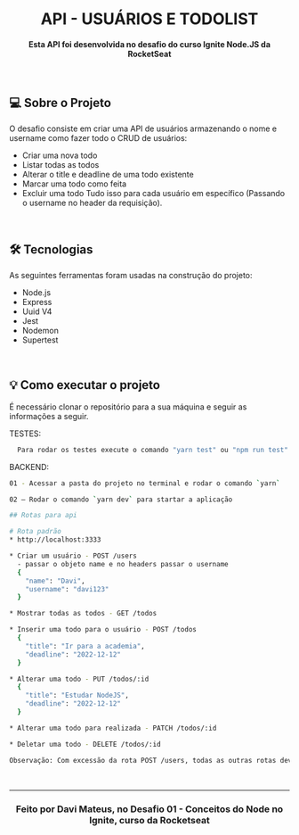 <h1 align="center">
  API - USUÁRIOS E TODOLIST
</h1>

<h4 align="center"> 
	Esta API foi desenvolvida no desafio do curso Ignite Node.JS da RocketSeat 
</h4>

<br>

## 💻 Sobre o Projeto

O desafio consiste em criar uma API de usuários armazenando o nome e username como fazer todo o CRUD de usuários:
  * Criar uma nova todo
  * Listar todas as todos
  * Alterar o title e deadline de uma todo existente
  * Marcar uma todo como feita
  * Excluir uma todo
Tudo isso para cada usuário em específico (Passando o username no header da requisição).

<br>

## 🛠 Tecnologias

As seguintes ferramentas foram usadas na construção do projeto:

- Node.js
- Express
- Uuid V4
- Jest
- Nodemon
- Supertest

<br>

## 💡 Como executar o projeto

É necessário clonar o repositório para a sua máquina e seguir as informações a seguir.

TESTES:

```bash
  Para rodar os testes execute o comando "yarn test" ou "npm run test"
```

BACKEND:

```bash
01 - Acessar a pasta do projeto no terminal e rodar o comando `yarn`

02 – Rodar o comando `yarn dev` para startar a aplicação

## Rotas para api

# Rota padrão
* http://localhost:3333

* Criar um usuário - POST /users
  - passar o objeto name e no headers passar o username
  {
	"name": "Davi",
	"username": "davi123"
  }

* Mostrar todas as todos - GET /todos

* Inserir uma todo para o usuário - POST /todos
  {
	"title": "Ir para a academia",
	"deadline": "2022-12-12"
  }

* Alterar uma todo - PUT /todos/:id
  {
	"title": "Estudar NodeJS",
	"deadline": "2022-12-12"
  }

* Alterar uma todo para realizada - PATCH /todos/:id

* Deletar uma todo - DELETE /todos/:id

Observação: Com excessão da rota POST /users, todas as outras rotas devem passar o username no header da requisição.
```

<br>

---

<h3 align="center"> Feito por Davi Mateus, no Desafio 01 - Conceitos do Node no Ignite, curso da Rocketseat </h3>

